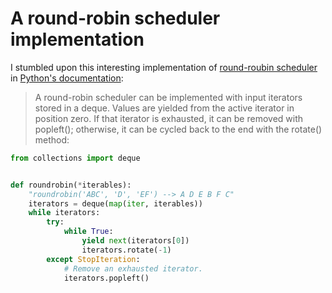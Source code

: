 # A round-robin scheduler implementation

I stumbled upon this interesting implementation of
[round-roubin scheduler](https://en.wikipedia.org/wiki/Round-robin_scheduling)
in [Python's documentation](https://docs.python.org/3/library/collections.html#collections.deque):

> A round-robin scheduler can be implemented with input iterators stored in a deque.
> Values are yielded from the active iterator in position zero. If that iterator is
> exhausted, it can be removed with popleft(); otherwise, it can be cycled back to
> the end with the rotate() method:

```python
from collections import deque


def roundrobin(*iterables):
    "roundrobin('ABC', 'D', 'EF') --> A D E B F C"
    iterators = deque(map(iter, iterables))
    while iterators:
        try:
            while True:
                yield next(iterators[0])
                iterators.rotate(-1)
        except StopIteration:
            # Remove an exhausted iterator.
            iterators.popleft()
```
